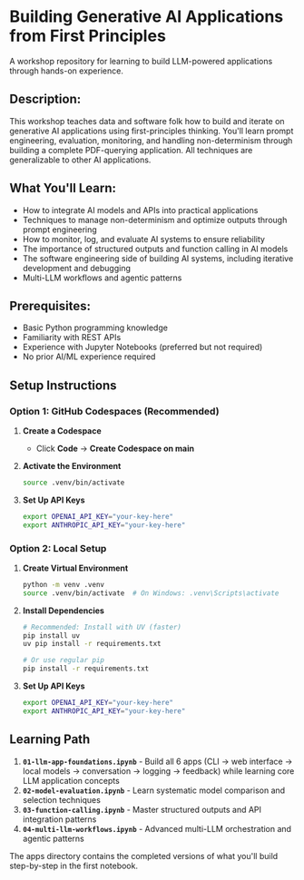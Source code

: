 # Building Generative AI Applications from First Principles

A workshop repository for learning to build LLM-powered applications through hands-on experience.

## Description:
This workshop teaches data and software folk how to build and iterate on generative AI applications using first-principles thinking. You'll learn prompt engineering, evaluation, monitoring, and handling non-determinism through building a complete PDF-querying application. All techniques are generalizable to other AI applications.

## What You'll Learn:
- How to integrate AI models and APIs into practical applications
- Techniques to manage non-determinism and optimize outputs through prompt engineering
- How to monitor, log, and evaluate AI systems to ensure reliability
- The importance of structured outputs and function calling in AI models
- The software engineering side of building AI systems, including iterative development and debugging
- Multi-LLM workflows and agentic patterns

## Prerequisites:
- Basic Python programming knowledge
- Familiarity with REST APIs
- Experience with Jupyter Notebooks (preferred but not required)
- No prior AI/ML experience required

## Setup Instructions

### Option 1: GitHub Codespaces (Recommended)
1. **Create a Codespace**
   - Click **Code** → **Create Codespace on main**

2. **Activate the Environment**
   ```bash
   source .venv/bin/activate
   ```

3. **Set Up API Keys**
   ```bash
   export OPENAI_API_KEY="your-key-here"
   export ANTHROPIC_API_KEY="your-key-here"
   ```

### Option 2: Local Setup
1. **Create Virtual Environment**
   ```bash
   python -m venv .venv
   source .venv/bin/activate  # On Windows: .venv\Scripts\activate
   ```

2. **Install Dependencies**
   ```bash
   # Recommended: Install with UV (faster)
   pip install uv
   uv pip install -r requirements.txt

   # Or use regular pip
   pip install -r requirements.txt
   ```

3. **Set Up API Keys**
   ```bash
   export OPENAI_API_KEY="your-key-here"
   export ANTHROPIC_API_KEY="your-key-here"
   ```

## Learning Path
1. **`01-llm-app-foundations.ipynb`** - Build all 6 apps (CLI → web interface → local models → conversation → logging → feedback) while learning core LLM application concepts
2. **`02-model-evaluation.ipynb`** - Learn systematic model comparison and selection techniques
3. **`03-function-calling.ipynb`** - Master structured outputs and API integration patterns
4. **`04-multi-llm-workflows.ipynb`** - Advanced multi-LLM orchestration and agentic patterns

The apps directory contains the completed versions of what you'll build step-by-step in the first notebook. 